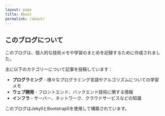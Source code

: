 ```yaml
---
layout: page
title: About
permalink: /about/
---
```


## このブログについて

このブログは、個人的な技術メモや学習のまとめを記録するために作成されました。

主に以下のカテゴリーについて記事を投稿しています：

- **プログラミング** - 様々なプログラミング言語やアルゴリズムについての学習メモ
- **ウェブ開発** - フロントエンド、バックエンド技術に関する情報
- **インフラ** - サーバー、ネットワーク、クラウドサービスなどの知識

このブログはJekyllとBootstrap5を使用して構築されています。

